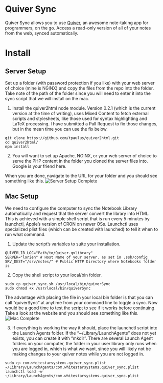 Quiver Sync
============

Quiver Sync allows you to use [Quiver](http://happenapps.com/#quiver), an awesome note-taking app for programmers, on the go. Access a read-only version of all of your notes from the web, synced automatically.

# Install
## Server Setup
Set up a folder (with password protection if you like) with your web server of choice (mine is NGINX) and copy the files from the repo into the folder. Take note of the path of the folder since you will need to enter it into the sync script that we will install on the mac.

1. Install the quiver2html node module. Version 0.2.1 (which is the current version at the time of writing), uses Mixed Content to fetch external scripts and stylesheets, like those used for syntax highlighting and LaTeX processing. I have submitted a Pull Request to fix those changes, but in the mean time you can use the fix below.
```
git clone https://github.com/tpaulus/quiver2html.git
cd quiver2html/
npm install
```
2. You will want to set up Apache, NGINX, or your web server of choice to serve the PHP content in the folder you cloned the server files into. Google is your friend here.

When you are done, navigate to the URL for your folder and you should see something like this.
![Server Setup Complete](https://tompaulus.com/wp-content/uploads/2016/07/quiver_sync-Server-Setup-Complete-1080x995.png)

## Mac Setup
We need to configure the computer to sync the Notebook Library automatically and request that the server convert the library into HTML. This is achieved with a simple shell script that is run every 5 minutes by launchctl, Apple’s version of CRON on newer OSs. Launchctl uses specialized plist files (which can be created with launched) to tell it when to run what command.

1. Update the script’s variables to suite your installation.
```
QUIVERLIB_LOC="Path/to/Quiver.qvlibrary"
SERVER="lorien" # Host Name of your server, as set in .ssh/config
SRV_DEST="/srv/notes/" # Public HTTP Directory where Notebooks folder is
```
2. Copy the shell script to your local/bin folder.
```
sudo cp quiver_sync.sh /usr/local/bin/quiverSync
sudo chmod +x /usr/local/bin/quiverSync
```
The advantage with placing the file in your local bin folder is that you can call “quiverSync” at anytime from your command line to toggle a sync. Now would be a good time to test the script to see if it works before continuing. Take a look at the website and you should see something like this.
![Mac Complete](https://tompaulus.com/wp-content/uploads/2016/07/quiver_sync-Mac-Complete-1080x995.png)

3. If everything is working the way it should, place the launchctl script into the Launch Agents folder. If the “~/Library/LaunchAgents” does not yet exists, you can create it with “mkdir”. There are several Launch Agent folders on your computer, the folder in your user library only runs when you are logged in, which is what we want, since you will likely not be making changes to your quiver notes while you are not logged in.
```
sudo cp com.whitestarsystems.quiver_sync.plist ~/Library/LaunchAgents/com.whitestarsystems.quiver_sync.plist
launchctl load -w ~/Library/LaunchAgents/com.whitestarsystems.quiver_sync.plist
```
